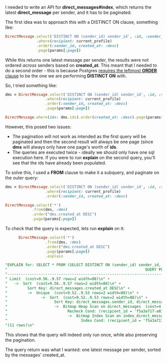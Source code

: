 I needed to write an API for **direct_messages#index**, which returns the latest **direct_message** per sender, and it has to be paginated.

The first idea was to approach this with a DISTINCT ON clause, something like:
~~~ruby
DirectMessage.select('DISTINCT ON (sender_id) sender_id', :id, :sender_id, :message, :created_at)
              .where(recipient: current_profile)
              .order(:sender_id, created_at: :desc)
              .page(params[:page])
~~~

While this returns one latest message per sender, the results were not ordered *across* senders based on **created_at**. This meant that I needed to do a second order - this is because Postgres
[requires the leftmost **ORDER** clause](https://www.postgresql.org/docs/9.5/sql-select.html#SQL-DISTINCT) to be the one we are performing **DISTINCT ON** with.


So, I tried something like:

~~~ruby
dms = DirectMessage.select('DISTINCT ON (sender_id) sender_id', :id, :sender_id, :message, :created_at)
                  .where(recipient: current_profile)
                  .order(:sender_id, created_at: :desc)
                  .page(params[:page])

DirectMessage.where(ids: dms.ids).order(created_at: :desc).page(params[:page])
~~~

However, this posed two issues:

* The pagination will not work as intended as the first query will be paginated and then the second result will always be one page (since **dms** will always only have one page's worth of **ids**.
* The queries are executed twice - ideally we should only have one sql execution here. If you were to run **explain** on the second query, you'll see that the ids have already been populated.

To solve this, I used a **FROM** clause to make it a subquery, and paginate on the outer query:

~~~ruby
dms = DirectMessage.select('DISTINCT ON (sender_id) sender_id', :id, :sender_id, :message, :created_at)
                  .where(recipient: current_profile)
                  .order(:sender_id, created_at: :desc)

DirectMessage.select('*')
            .from(dms, :dms)
            .order("dms.created_at DESC")
            .page(params[:page])
~~~

To check that the query is expected, lets run **explain** on it:
~~~ruby
      DirectMessage.select('*')
                  .from(dms, :dms)
                  .order("dms.created_at DESC")
                  .page(params[:page])
                  .explain
~~~

~~~sql
"EXPLAIN for: SELECT * FROM (SELECT DISTINCT ON (sender_id) sender_id, \"direct_messages\".\"id\", \"direct_messages\".\"sender_id\", \"direct_messages\".\"message\", \"direct_messages\".\"created_at\" FROM \"direct_messages\" WHERE \"direct_messages\".\"recipient_id\" = $1 ORDER BY \"direct_messages\".\"sender_id\" ASC, \"direct_messages\".\"created_at\" DESC) dms ORDER BY dms.created_at DESC LIMIT $3 OFFSET $4 [[\"recipient_id\", \"f5a3a717-a81a-48e8-9f10-31c825c52fb9\"], [\"LIMIT\", 10], [\"OFFSET\", 0]]\n" +
"                                                              QUERY PLAN\n" +
"---------------------------------------------------------------------------------------------------------------------------------------\n" +
" Limit  (cost=9.56..9.57 rows=2 width=88)\n" +
"   ->  Sort  (cost=9.56..9.57 rows=2 width=88)\n" +
"         Sort Key: direct_messages.created_at DESC\n" +
"         ->  Unique  (cost=9.52..9.53 rows=2 width=88)\n" +
"               ->  Sort  (cost=9.52..9.53 rows=2 width=88)\n" +
"                     Sort Key: direct_messages.sender_id, direct_messages.created_at DESC\n" +
"                     ->  Bitmap Heap Scan on direct_messages  (cost=4.17..9.51 rows=2 width=88)\n" +
"                           Recheck Cond: (recipient_id = 'f5a3a717-a81a-48e8-9f10-31c825c52fb9'::uuid)\n" +
"                           ->  Bitmap Index Scan on index_direct_messages_on_recipient_id (cost=0.00..4.17 rows=2 width=0)\n" +
"                                 Index Cond: (recipient_id = 'f5a3a717-a81a-48e8-9f10-31c825c52fb9'::uuid)\n" +
"(11 rows)\n"
~~~

This shows that the query will indeed only run once, while also preserving the pagination.

The query return was what I wanted: one latest message per sender, sorted by the messages' created_at.